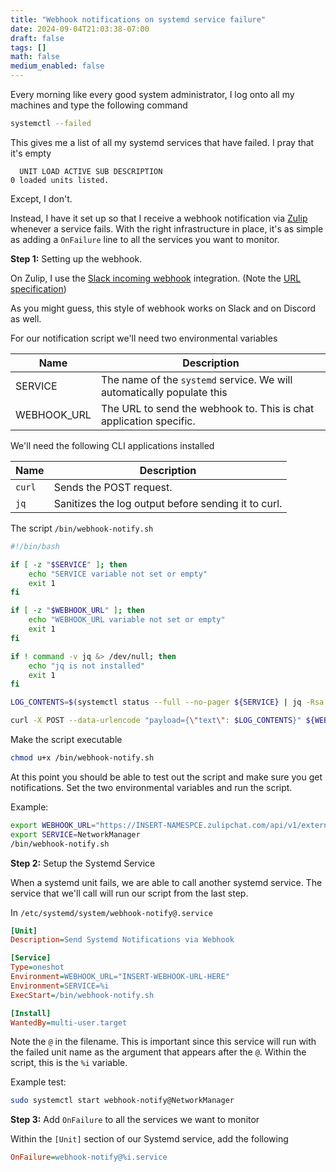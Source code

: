 ```yaml
---
title: "Webhook notifications on systemd service failure"
date: 2024-09-04T21:03:38-07:00
draft: false
tags: []
math: false
medium_enabled: false
---
```


Every morning like every good system administrator, I log onto all my machines and type the following command

```bash
systemctl --failed
```

This gives me a list of all my systemd services that have failed. I pray that it's empty

```
  UNIT LOAD ACTIVE SUB DESCRIPTION
0 loaded units listed.

```

Except, I don't.

Instead, I have it set up so that I receive a webhook notification via [Zulip](https://zulip.com) whenever a service fails. With the right infrastructure in place, it's as simple as adding a `OnFailure` line to all the services you want to monitor.

**Step 1:** Setting up the webhook. 

On Zulip, I use the [Slack incoming webhook](https://zulip.com/integrations/doc/slack_incoming) integration. (Note the [URL specification](https://zulip.com/api/incoming-webhooks-overview#url-specification))

As you might guess, this style of webhook works on Slack and on Discord as well.

For our notification script we'll need two environmental variables

| Name        | Description                                                  |
| ----------- | ------------------------------------------------------------ |
| SERVICE     | The name of the `systemd` service. We will automatically populate this |
| WEBHOOK_URL | The URL to send the webhook to. This is chat application specific. |

We'll need the following CLI applications installed

| Name   | Description                                         |
| ------ | --------------------------------------------------- |
| `curl` | Sends the POST request.                             |
| `jq`   | Sanitizes the log output before sending it to curl. |

The script `/bin/webhook-notify.sh`

```bash
#!/bin/bash

if [ -z "$SERVICE" ]; then
    echo "SERVICE variable not set or empty"
    exit 1
fi

if [ -z "$WEBHOOK_URL" ]; then
    echo "WEBHOOK_URL variable not set or empty"
    exit 1
fi

if ! command -v jq &> /dev/null; then
    echo "jq is not installed"
    exit 1
fi

LOG_CONTENTS=$(systemctl status --full --no-pager ${SERVICE} | jq -Rsa .)

curl -X POST --data-urlencode "payload={\"text\": $LOG_CONTENTS}" ${WEBHOOK_URL}
```

Make the script executable

```bash
chmod u+x /bin/webhook-notify.sh
```

At this point you should be able to test out the script and make sure you get notifications. Set the two environmental variables and run the script.

Example:

```bash
export WEBHOOK_URL="https://INSERT-NAMESPCE.zulipchat.com/api/v1/external/slack_incoming?api_key=INSERT-API-KEY&stream=INSERT-STREAM-ID&topic=Systemd"
export SERVICE=NetworkManager
/bin/webhook-notify.sh
```

**Step 2:** Setup the Systemd Service

When a systemd unit fails, we are able to call another systemd service. The service that we'll call will run our script from the last step.

In `/etc/systemd/system/webhook-notify@.service`

```ini
[Unit]
Description=Send Systemd Notifications via Webhook

[Service]
Type=oneshot
Environment=WEBHOOK_URL="INSERT-WEBHOOK-URL-HERE"
Environment=SERVICE=%i
ExecStart=/bin/webhook-notify.sh

[Install]
WantedBy=multi-user.target
```

Note the `@` in the filename. This is important since this service will run with the failed unit name as the argument that appears after the `@`. Within the script, this is the `%i` variable.

Example test:

```bash
sudo systemctl start webhook-notify@NetworkManager
```

**Step 3:** Add `OnFailure` to all the services we want to monitor

Within the `[Unit]` section of our Systemd service, add the following

```ini
OnFailure=webhook-notify@%i.service
```

